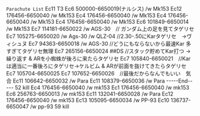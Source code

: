`Parachute List`
	Ec11 T3
Ec6 500000-6650019(ナルシス) /w Mk153
Ec12 176456-6650040  /w Mk153
Ec4 176456-6650040 /w Mk153
Ec4 176456-6650040 /w Mk153
Ec4 176456-6650040 /w Mk153
Ec6 101849-6650014 /w Mk153
Ec7 114181-6650022 /w AGS-30　// ガンダム上の足を見てタゲリセ
Ec7 105275-6650020 /w Ags-30 /w QLZ-04 //2.30-.50にKarタゲリセ　->ヴィシュヌ
Ec7 94363-6650018 /w AGS-30 //どうにもならないから最速Kar 多すぎてタゲリセ無理
Ec7 265156-6650024 ##DS //スタック貯めてKar打つ ->繰り返す & ARを小蜘蛛が後ろに来たらタゲリセ
Ec7 105840-6650021　//Karは適当に一番後ろにタゲリセ->ケルビム & ARが前面を抜けてきたらタゲリセ
Ec7 105704-6650025
Ec7 107652-6650026　//最後だからなんでもいい　気合
Ec11 106642-6650032 /w Para
Ec11 108379-6650036 /w Para
-----End----- 52 kill
Ec4 176456-6650040 /w mk153
Ec1 176456-6650040 /w mk153
Ec6 256763-6650013 /w mk153
Ec11 132041-6650028 /w Para
Ec12 176456-6650040 /w mk153
Ec13 105095-6650034 /w PP-93
Ec10 136737-6650047 /w pp-93
59 kill